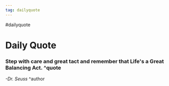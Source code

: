 ```yaml
---
tag: dailyquote
---
```


#dailyquote

# Daily Quote

### Step with care and great tact and remember that Life's a Great Balancing Act. ^quote
*-Dr. Seuss* ^author
